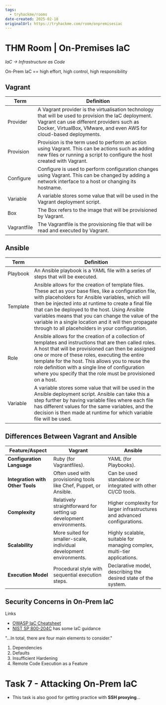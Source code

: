 ```yaml
---
tags:
  - tryhackme/rooms
date-created: 2025-02-18
originalUrl: https://tryhackme.com/room/onpremisesiac
---
```

# THM Room | On-Premises IaC
*IaC → Infrastructure as Code*

On-Prem IaC == high effort, high control, high responsibility

## Vagrant
| Term        | Definition                                                                                                                                                                                                               |
| ----------- | ------------------------------------------------------------------------------------------------------------------------------------------------------------------------------------------------------------------------ |
| Provider    | A Vagrant provider is the virtualisation technology that will be used to provision the IaC deployment. Vagrant can use different providers such as Docker, VirtualBox, VMware, and even AWS for cloud-based deployments. |
| Provision   | Provision is the term used to perform an action using Vagrant. This can be actions such as adding new files or running a script to configure the host created with Vagrant.                                              |
| Configure   | Configure is used to perform configuration changes using Vagrant. This can be changed by adding a network interface to a host or changing its hostname.                                                                  |
| Variable    | A variable stores some value that will be used in the Vagrant deployment script.                                                                                                                                         |
| Box         | The Box refers to the image that will be provisioned by Vagrant.                                                                                                                                                         |
| Vagrantfile | The Vagrantfile is the provisioning file that will be read and executed by Vagrant.                                                                                                                                      |

## Ansible
| Term     | Definition                                                                                                                                                                                                                                                                                                                                                                                                                               |
| -------- | ---------------------------------------------------------------------------------------------------------------------------------------------------------------------------------------------------------------------------------------------------------------------------------------------------------------------------------------------------------------------------------------------------------------------------------------- |
| Playbook | An Ansible playbook is a YAML file with a series of steps that will be executed.                                                                                                                                                                                                                                                                                                                                                         |
| Template | Ansible allows for the creation of template files. These act as your base files, like a configuration file, with placeholders for Ansible variables, which will then be injected into at runtime to create a final file that can be deployed to the host. Using Ansible variables means that you can change the value of the variable in a single location and it will then propagate through to all placeholders in your configuration. |
| Role     | Ansible allows for the creation of a collection of templates and instructions that are then called roles. A host that will be provisioned can then be assigned one or more of these roles, executing the entire template for the host. This allows you to reuse the role definition with a single line of configuration where you specify that the role must be provisioned on a host.                                                   |
| Variable | A variable stores some value that will be used in the Ansible deployment script. Ansible can take this a step further by having variable files where each file has different values for the same variables, and the decision is then made at runtime for which variable file will be used.                                                                                                                                               |


## Differences Between Vagrant and Ansible

| **Feature/Aspect**               | **Vagrant**                                                         | **Ansible**                                                               |
| -------------------------------- | ------------------------------------------------------------------- | ------------------------------------------------------------------------- |
| **Configuration Language**       | Ruby (for Vagrantfiles).                                            | YAML (for Playbooks).                                                     |
| **Integration with Other Tools** | Often used with provisioning tools like Chef, Puppet, or Ansible.   | Can be used standalone or integrated with other CI/CD tools.              |
| **Complexity**                   | Relatively straightforward for setting up development environments. | Higher complexity for larger infrastructures and advanced configurations. |
| **Scalability**                  | More suited for smaller-scale, individual development environments. | Highly scalable, suitable for managing complex, multi-tier applications.  |
| **Execution Model**              | Procedural style with sequential execution steps.                   | Declarative model, describing the desired state of the system.            |


## Security Concerns in On-Prem IaC

Links
- [OWASP IaC Cheatsheet](https://cheatsheetseries.owasp.org/cheatsheets/Infrastructure_as_Code_Security_Cheat_Sheet.html)
- [NIST SP 800-204C](https://nvlpubs.nist.gov/nistpubs/SpecialPublications/NIST.SP.800-204C.pdf) has some IaC guidance

"...In total, there are four main elements to consider."
1. Dependencies
2. Defaults
3. Insufficient Hardening
4. Remote Code Execution as a Feature




# Task 7 - Attacking On-Prem IaC

- This task is also good for getting practice with **SSH proxying**...